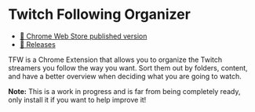 # Twitch Following Organizer

- [🔗 Chrome Web Store published version](https://chrome.google.com/webstore/detail/twitchfollowingorganizer/nbkhejjefhgndeobikkemkmkdoiefeop)
- [🍞 Releases](https://github.com/javimbk/twitch-following-organizer/releases)

TFW is a Chrome Extension that allows you to organize the Twitch streamers you follow the way you want. Sort them out by folders, content, and have a better overview when deciding what you are going to watch.

**Note:** This is a work in progress and is far from being completely ready, only install it if you want to help improve it!